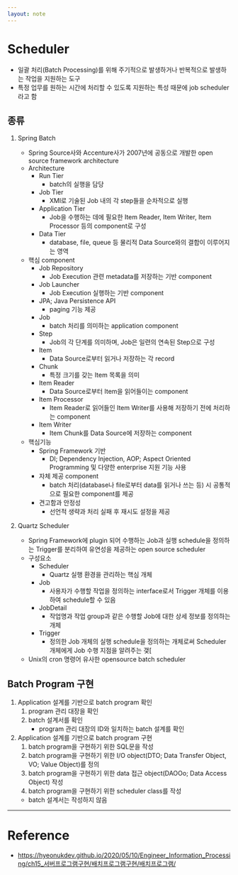 ```yaml
---
layout: note
---
```


# Scheduler

- 일괄 처리(Batch Processing)를 위해 주기적으로 발생하거나 반복적으로 발생하는 작업을 지원하는 도구
- 특정 업무를 원하는 시간에 처리할 수 있도록 지원하는 특성 때문에 job scheduler라고 함

## 종류

1. Spring Batch
    - Spring Source사와 Accenture사가 2007년에 공동으로 개발한 open source framework architecture
    - Architecture
        - Run Tier
            - batch의 실행을 담당
        - Job Tier
            - XMl로 기술된 Job 내의 각 step들을 순차적으로 실행
        - Application Tier
            - Job을 수행하는 데에 필요한 Item Reader, Item Writer, Item Processor 등의 component로 구성
        - Data Tier
            - database, file, queue 등 물리적 Data Source와의 결합이 이루어지는 영역
    - 핵심 component
        - Job Repository
            - Job Execution 관련 metadata를 저장하는 기반 component
        - Job Launcher
            - Job Execution 실행하는 기반 component
        - JPA; Java Persistence API
            - paging 기능 제공
        - Job
            - batch 처리를 의미하는 application component
        - Step
            - Job의 각 단계를 의미하며, Job은 일련의 연속된 Step으로 구성
        - Item
            - Data Source로부터 읽거나 저장하는 각 record
        - Chunk
            - 특정 크기를 갖는 Item 목록을 의미
        - Item Reader
            - Data Source로부터 Item을 읽어들이는 component
        - Item Processor
            - Item Reader로 읽어들인 Item Writer를 사용해 저장하기 전에 처리하는 component
        - Item Writer
            - Item Chunk를 Data Source에 저장하는 component
    - 핵심기능
        - Spring Framework 기반
            - DI; Dependency Injection, AOP; Aspect Oriented Programming 및 다양한 enterprise 지원 기능 사용
        - 자체 제공 component
            - batch 처리(database나 file로부터 data를 읽거나 쓰는 등) 시 공통적으로 필요한 component를 제공
        - 견고함과 안정성
            - 선언적 생략과 처리 실패 후 재시도 설정을 제공

2. Quartz Scheduler
    - Spring Framework에 plugin 되어 수행하는 Job과 실행 schedule을 정의하는 Trigger를 분리하여 유연성을 제공하는 open source scheduler
    - 구성요소
        - Scheduler
            - Quartz 실행 환경을 관리하는 핵심 개체
        - Job
            - 사용자가 수행할 작업을 정의하는 interface로서 Trigger 개체를 이용하여 schedule할 수 있음
        - JobDetail
            - 작업명과 작업 group과 같은 수행할 Job에 대한 상세 정보를 정의하는 개체
        - Trigger
            - 정의한 Job 개체의 실행 schedule을 정의하는 개체로써 Scheduler 개체에게 Job 수행 지점을 알려주는 갳[
    - Unix의 cron 명령어 유사한 opensource batch scheduler

## Batch Program 구현

1. Application 설계를 기반으로 batch program 확인
    1. program 관리 대장을 확인
    2. batch 설계서를 확인
        - program 관리 대장의 ID와 일치하는 batch 설계를 확인
2. Application 설계를 기반으로 batch program 구현
    1. batch program을 구현하기 위한 SQL문을 작성
    2. batch program을 구현하기 위한 I/O object(DTO; Data Transfer Object, VO; Value Object)를 정의
    3. batch program을 구현하기 위한 data 접근 object(DAOOo; Data Access Object) 작성
    4. batch program을 구현하기 위한 scheduler class를 작성
    - batch 설계서는 작성하지 않음
    
---

# Reference

- https://hyeonukdev.github.io/2020/05/10/Engineer_Information_Processing/ch15_서버프로그램구현/배치프로그램구현/배치프로그램/
